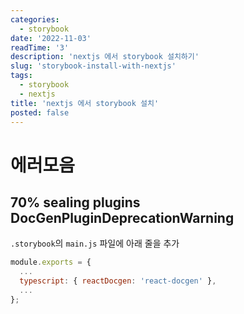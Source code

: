 ```yaml
---
categories:
  - storybook
date: '2022-11-03'
readTime: '3'
description: 'nextjs 에서 storybook 설치하기'
slug: 'storybook-install-with-nextjs'
tags:
  - storybook
  - nextjs
title: 'nextjs 에서 storybook 설치'
posted: false
---
```


# 에러모음

## 70% sealing plugins DocGenPluginDeprecationWarning

`.storybook`의 `main.js` 파일에 아래 줄을 추가

```javascript
module.exports = {
  ...
  typescript: { reactDocgen: 'react-docgen' },
  ...
};
```
